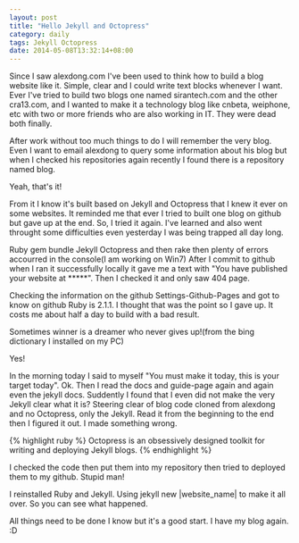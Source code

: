 ```yaml
---
layout: post
title: "Hello Jekyll and Octopress"
category: daily
tags: Jekyll Octopress
date: 2014-05-08T13:32:14+08:00
---
```


Since I saw alexdong.com I've been used to think how to build a blog website like it.
Simple, clear and I could write text blocks whenever I want.
Ever I've tried to build two blogs one named sirantech.com and the other cra13.com, and I wanted to make it a technology blog like
cnbeta, weiphone, etc with two or more friends who are also working in IT.
They were dead both finally.

After work without too much things to do I will remember the very blog.
Even I want to email alexdong to query some information about his blog but when I checked his repositories again recently I found there
is a repository named blog.

Yeah, that's it!

From it I know it's built based on Jekyll and Octopress that I knew it ever on some websites.
It reminded me that ever I tried to built one blog on github but gave up at the end. So, I tried it again.
I've learned and also went throught some difficulties even yesterday I was being trapped all day long.

Ruby gem bundle Jekyll Octopress and then rake then plenty of errors accourred in the console(I am working on Win7)
After I commit to github when I ran it successfully locally it gave me a text with "You have published your website at *****".
Then I checked it and only saw 404 page.

Checking the information on the github Settings-Github-Pages and got to know on github Ruby is 2.1.1.
I thought that was the point so I gave up. It costs me about half a day to build with a bad result.

Sometimes winner is a dreamer who never gives up!(from the bing dictionary I installed on my PC)

Yes!

In the morning today I said to myself "You must make it today, this is your target today".
Ok. Then I read the docs and guide-page again and again even the jekyll docs. Suddently I found that I even did not make the very Jekyll
clear what it is?
Steering clear of blog code cloned from alexdong and no Octopress, only the Jekyll.
Read it from the beginning to the end then I figured it out. I made something wrong.

{% highlight ruby %}
Octopress is an obsessively designed toolkit for writing and deploying Jekyll blogs.
{% endhighlight %}

I checked the code then put them into my repository then tried to deployed them to my github.
Stupid man!

I reinstalled Ruby and Jekyll. Using jekyll new |website_name| to make it all over.
So you can see what happened.

All things need to be done I know but it's a good start. I have my blog again. :D